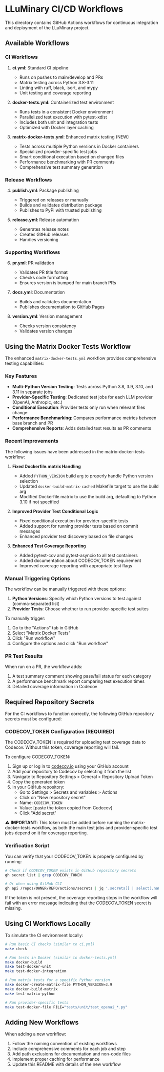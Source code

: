 # LLuMinary CI/CD Workflows

This directory contains GitHub Actions workflows for continuous integration and deployment of the LLuMinary project.

## Available Workflows

### CI Workflows

1. **ci.yml**: Standard CI pipeline
   - Runs on pushes to main/develop and PRs
   - Matrix testing across Python 3.8-3.11
   - Linting with ruff, black, isort, and mypy
   - Unit testing and coverage reporting

2. **docker-tests.yml**: Containerized test environment
   - Runs tests in a consistent Docker environment
   - Parallelized test execution with pytest-xdist
   - Includes both unit and integration tests
   - Optimized with Docker layer caching

3. **matrix-docker-tests.yml**: Enhanced matrix testing (NEW)
   - Tests across multiple Python versions in Docker containers
   - Specialized provider-specific test jobs
   - Smart conditional execution based on changed files
   - Performance benchmarking with PR comments
   - Comprehensive test summary generation

### Release Workflows

4. **publish.yml**: Package publishing
   - Triggered on releases or manually
   - Builds and validates distribution package
   - Publishes to PyPI with trusted publishing

5. **release.yml**: Release automation
   - Generates release notes
   - Creates GitHub releases
   - Handles versioning

### Supporting Workflows

6. **pr.yml**: PR validation
   - Validates PR title format
   - Checks code formatting
   - Ensures version is bumped for main branch PRs

7. **docs.yml**: Documentation
   - Builds and validates documentation
   - Publishes documentation to GitHub Pages

8. **version.yml**: Version management
   - Checks version consistency
   - Validates version changes

## Using the Matrix Docker Tests Workflow

The enhanced `matrix-docker-tests.yml` workflow provides comprehensive testing capabilities:

### Key Features

- **Multi-Python Version Testing**: Tests across Python 3.8, 3.9, 3.10, and 3.11 in separate jobs
- **Provider-Specific Testing**: Dedicated test jobs for each LLM provider (OpenAI, Anthropic, etc.)
- **Conditional Execution**: Provider tests only run when relevant files change
- **Performance Benchmarking**: Compares performance metrics between base branch and PR
- **Comprehensive Reports**: Adds detailed test results as PR comments

### Recent Improvements

The following issues have been addressed in the matrix-docker-tests workflow:

1. **Fixed Dockerfile.matrix Handling**
   - Added `PYTHON_VERSION` build arg to properly handle Python version selection
   - Updated `docker-build-matrix-cached` Makefile target to use the build arg
   - Modified Dockerfile.matrix to use the build arg, defaulting to Python 3.10 if not specified

2. **Improved Provider Test Conditional Logic**
   - Fixed conditional execution for provider-specific tests
   - Added support for running provider tests based on commit messages
   - Enhanced provider test discovery based on file changes

3. **Enhanced Test Coverage Reporting**
   - Added pytest-cov and pytest-asyncio to all test containers
   - Added documentation about CODECOV_TOKEN requirement
   - Improved coverage reporting with appropriate test flags

### Manual Triggering Options

The workflow can be manually triggered with these options:

1. **Python Versions**: Specify which Python versions to test against (comma-separated list)
2. **Provider Tests**: Choose whether to run provider-specific test suites

To manually trigger:
1. Go to the "Actions" tab in GitHub
2. Select "Matrix Docker Tests"
3. Click "Run workflow"
4. Configure the options and click "Run workflow"

### PR Test Results

When run on a PR, the workflow adds:
1. A test summary comment showing pass/fail status for each category
2. A performance benchmark report comparing test execution times
3. Detailed coverage information in Codecov

## Required Repository Secrets

For the CI workflows to function correctly, the following GitHub repository secrets must be configured:

### CODECOV_TOKEN Configuration (REQUIRED)

The CODECOV_TOKEN is required for uploading test coverage data to Codecov. Without this token, coverage reporting will fail.

To configure CODECOV_TOKEN:

1. Sign up or log in to [codecov.io](https://codecov.io) using your GitHub account
2. Add your repository to Codecov by selecting it from the list
3. Navigate to Repository Settings > General > Repository Upload Token
4. Copy the generated token
5. In your GitHub repository:
   - Go to Settings > Secrets and variables > Actions
   - Click on "New repository secret"
   - Name: `CODECOV_TOKEN`
   - Value: [paste the token copied from Codecov]
   - Click "Add secret"

⚠️ **IMPORTANT**: This token must be added before running the matrix-docker-tests workflow, as both the main test jobs and provider-specific test jobs depend on it for coverage reporting.

### Verification Script

You can verify that your CODECOV_TOKEN is properly configured by running:

```bash
# Check if CODECOV_TOKEN exists in GitHub repository secrets
gh secret list | grep CODECOV_TOKEN

# Or when using GitHub CLI
gh api /repos/OWNER/REPO/actions/secrets | jq '.secrets[] | select(.name=="CODECOV_TOKEN")'
```

If the token is not present, the coverage reporting steps in the workflow will fail with an error message indicating that the CODECOV_TOKEN secret is missing.

## Using CI Workflows Locally

To simulate the CI environment locally:

```bash
# Run basic CI checks (similar to ci.yml)
make check

# Run tests in Docker (similar to docker-tests.yml)
make docker-build
make test-docker-unit
make test-docker-integration

# Run matrix tests for a specific Python version
make docker-create-matrix-file PYTHON_VERSION=3.9
make docker-build-matrix
make test-matrix-python

# Run provider-specific tests
make test-docker-file FILE="tests/unit/test_openai_*.py"
```

## Adding New Workflows

When adding a new workflow:

1. Follow the naming convention of existing workflows
2. Include comprehensive comments for each job and step
3. Add path exclusions for documentation and non-code files
4. Implement proper caching for performance
5. Update this README with details of the new workflow
